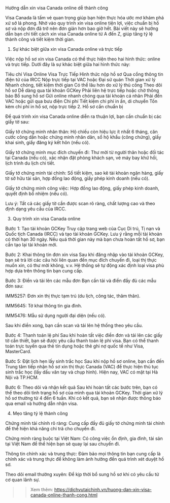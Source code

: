 Hướng dẫn xin visa Canada online dễ thành công

Visa Canada là tấm vé quan trọng giúp bạn hiện thực hóa ước mơ khám phá xứ sở lá phong. Nhờ vào quy trình xin visa online tiện lợi, việc chuẩn bị hồ sơ và nộp đơn đã trở nên đơn giản hơn bao giờ hết. Bài viết này sẽ hướng dẫn bạn chi tiết cách xin visa Canada online từ A đến Z, giúp tăng tỷ lệ thành công và tiết kiệm thời gian.

1. Sự khác biệt giữa xin visa Canada online và trực tiếp

Việc nộp hồ sơ xin visa Canada có thể thực hiện theo hai hình thức: online và trực tiếp. Dưới đây là sự khác biệt giữa hai hình thức này:

Tiêu chí	Visa Online	Visa Trực Tiếp
Hình thức nộp hồ sơ	Qua cổng thông tin điện tử của IRCC	Nộp trực tiếp tại VAC hoặc Đại sứ quán
Thời gian xử lý	Nhanh chóng, tiết kiệm thời gian	Có thể lâu hơn do xử lý thủ công
Theo dõi hồ sơ	Dễ dàng qua tài khoản GCKey	Phải liên hệ trực tiếp hoặc chờ thông báo
Bổ sung hồ sơ	Gửi online nhanh chóng qua tài khoản cá nhân	Phải đến VAC hoặc gửi qua bưu điện
Chi phí	Tiết kiệm chi phí in ấn, di chuyển	Tốn kém chi phí in hồ sơ, nộp trực tiếp
2. Hồ sơ cần chuẩn bị

Để quá trình xin visa Canada online diễn ra thuận lợi, bạn cần chuẩn bị các giấy tờ sau:

Giấy tờ chứng minh nhân thân: Hộ chiếu còn hiệu lực ít nhất 6 tháng, căn cước công dân hoặc chứng minh nhân dân, sổ hộ khẩu (công chứng), giấy khai sinh, giấy đăng ký kết hôn (nếu có).

Giấy tờ chứng minh mục đích chuyến đi: Thư mời từ người thân hoặc đối tác tại Canada (nếu có), xác nhận đặt phòng khách sạn, vé máy bay khứ hồi, lịch trình du lịch chi tiết.

Giấy tờ chứng minh tài chính: Sổ tiết kiệm, sao kê tài khoản ngân hàng, giấy tờ sở hữu tài sản, hợp đồng lao động, giấy phép kinh doanh (nếu có).

Giấy tờ chứng minh công việc: Hợp đồng lao động, giấy phép kinh doanh, quyết định bổ nhiệm (nếu có).

Lưu ý: Tất cả các giấy tờ cần được scan rõ ràng, chất lượng cao và theo định dạng yêu cầu của IRCC.

3. Quy trình xin visa Canada online

Bước 1: Tạo tài khoản GCKey
Truy cập trang web của Cục Di trú, Tị nạn và Quốc tịch Canada (IRCC) và tạo tài khoản GCKey. Lưu ý rằng mỗi tài khoản có thời hạn 30 ngày. Nếu quá thời gian này mà bạn chưa hoàn tất hồ sơ, bạn cần tạo lại tài khoản mới.

Bước 2: Khai thông tin đơn xin visa
Sau khi đăng nhập vào tài khoản GCKey, bạn sẽ trả lời các câu hỏi liên quan đến mục đích chuyến đi, loại thị thực muốn xin, có thư mời không, v.v. Hệ thống sẽ tự động xác định loại visa phù hợp dựa trên thông tin bạn cung cấp.

Bước 3: Điền và tải lên các mẫu đơn
Bạn cần tải và điền đầy đủ các mẫu đơn sau:

IMM5257: Đơn xin thị thực tạm trú (du lịch, công tác, thăm thân).

IMM5645: Tờ khai thông tin gia đình.

IMM5476: Mẫu sử dụng người đại diện (nếu có).

Sau khi điền xong, bạn cần scan và tải lên hệ thống theo yêu cầu.

Bước 4: Thanh toán lệ phí
Sau khi hoàn tất việc điền đơn và tải lên các giấy tờ cần thiết, bạn sẽ được yêu cầu thanh toán lệ phí visa. Bạn có thể thanh toán trực tuyến qua thẻ tín dụng hoặc thẻ ghi nợ quốc tế như Visa, MasterCard.

Bước 5: Đặt lịch hẹn lấy sinh trắc học
Sau khi nộp hồ sơ online, bạn cần đến Trung tâm tiếp nhận hồ sơ xin thị thực Canada (VAC) để thực hiện thủ tục sinh trắc học (lấy dấu vân tay và chụp hình). Hiện nay, VAC có mặt tại Hà Nội và TP.HCM.

Bước 6: Theo dõi và nhận kết quả
Sau khi hoàn tất các bước trên, bạn có thể theo dõi tình trạng hồ sơ của mình qua tài khoản GCKey. Thời gian xử lý hồ sơ thường từ 4 đến 6 tuần. Khi có kết quả, bạn sẽ nhận được thông báo qua email và hướng dẫn nhận visa.

4. Mẹo tăng tỷ lệ thành công

Chứng minh tài chính rõ ràng: Cung cấp đầy đủ giấy tờ chứng minh tài chính để thể hiện khả năng chi trả cho chuyến đi.

Chứng minh ràng buộc tại Việt Nam: Có công việc ổn định, gia đình, tài sản tại Việt Nam để thể hiện bạn sẽ quay lại sau chuyến đi.

Thông tin chính xác và trung thực: Đảm bảo mọi thông tin bạn cung cấp là chính xác và trung thực để không làm ảnh hưởng đến quá trình xét duyệt hồ sơ.

Theo dõi email thường xuyên: Để kịp thời bổ sung hồ sơ khi có yêu cầu từ cơ quan lãnh sự.
>>Xem thêm: https://dichvutaichinh.vn/huong-dan-xin-visa-canada-online-thanh-cong.html
